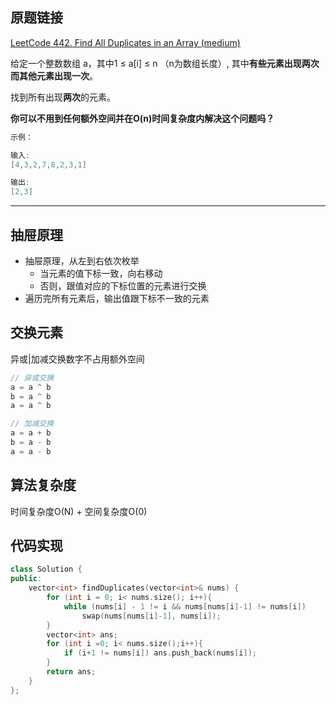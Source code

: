 ## 原题链接

[LeetCode 442. Find All Duplicates in an Array (medium)](https://leetcode-cn.com/problems/find-all-duplicates-in-an-array/)

给定一个整数数组 a，其中1 ≤ a[i] ≤ n （n为数组长度）, 其中**有些元素出现两次而其他元素出现一次**。

找到所有出现**两次**的元素。

**你可以不用到任何额外空间并在O(n)时间复杂度内解决这个问题吗？**

```cpp
示例：

输入:
[4,3,2,7,8,2,3,1]

输出:
[2,3]
```

---

## 抽屉原理 

- 抽屉原理，从左到右依次枚举
  - 当元素的值下标一致，向右移动
  - 否则，跟值对应的下标位置的元素进行交换
- 遍历完所有元素后，输出值跟下标不一致的元素

## 交换元素

异或|加减交换数字不占用额外空间

```cpp
// 异或交换
a = a ^ b
b = a ^ b
a = a ^ b

// 加减交换
a = a + b
b = a - b
a = a - b
```

## 算法复杂度

时间复杂度O(N) + 空间复杂度O(0)

## 代码实现

```cpp
class Solution {
public:
    vector<int> findDuplicates(vector<int>& nums) {
        for (int i = 0; i< nums.size(); i++){
            while (nums[i] - 1 != i && nums[nums[i]-1] != nums[i])
                swap(nums[nums[i]-1], nums[i]);
        }
        vector<int> ans;
        for (int i =0; i< nums.size();i++){
            if (i+1 != nums[i]) ans.push_back(nums[i]);
        }
        return ans;
    }
};
```
